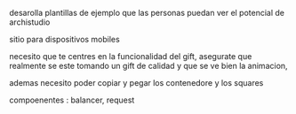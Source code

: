 desarolla plantillas de ejemplo que las personas puedan ver el potencial de archistudio

sitio para dispositivos mobiles

necesito que te centres en la funcionalidad del gift, asegurate que realmente se este tomando un gift de calidad y que se ve bien la animacion, 

ademas necesito poder copiar y pegar los contenedore y los squares

compoenentes : balancer, request